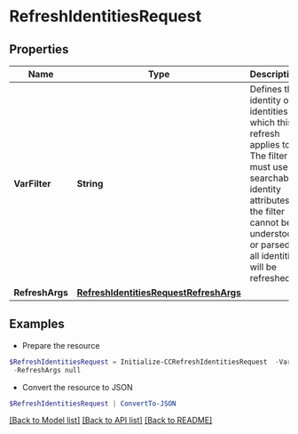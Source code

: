 # RefreshIdentitiesRequest
## Properties

Name | Type | Description | Notes
------------ | ------------- | ------------- | -------------
**VarFilter** | **String** | Defines the identity or identities which this refresh applies to. The filter must use searchable identity attributes. If the filter cannot be understood or parsed, all identities will be refreshed.  | [optional] 
**RefreshArgs** | [**RefreshIdentitiesRequestRefreshArgs**](RefreshIdentitiesRequestRefreshArgs.md) |  | [optional] 

## Examples

- Prepare the resource
```powershell
$RefreshIdentitiesRequest = Initialize-CCRefreshIdentitiesRequest  -VarFilter null `
 -RefreshArgs null
```

- Convert the resource to JSON
```powershell
$RefreshIdentitiesRequest | ConvertTo-JSON
```

[[Back to Model list]](../README.md#documentation-for-models) [[Back to API list]](../README.md#documentation-for-api-endpoints) [[Back to README]](../README.md)

